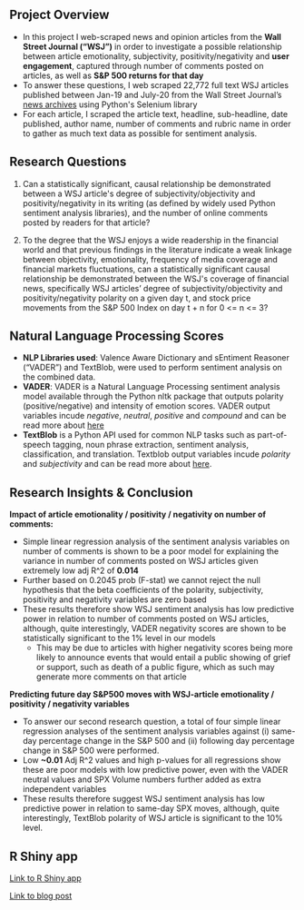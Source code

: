 ## Project Overview

- In this project I web-scraped news and opinion articles from the **Wall Street Journal (“WSJ”)** in order to investigate a possible relationship between article emotionality, subjectivity, positivity/negativity and **user engagement**, captured through number of comments posted on articles, as well as **S&P 500 returns for that day**
- To answer these questions, I web scraped 22,772 full text WSJ articles published between Jan-19 and July-20 from the Wall Street Journal’s [news archives](https://www.wsj.com/news/archive/years) using Python's Selenium library
- For each article, I scraped the article text, headline, sub-headline, date published, author name, number of comments and rubric name in order to gather as much text data as possible for sentiment analysis.

## Research Questions 

1. Can a statistically significant, causal relationship be demonstrated between a WSJ article's degree of subjectivity/objectivity and positivity/negativity in its writing (as defined by widely used Python sentiment analysis libraries), and the number of online comments posted by readers for that article?

1. To the degree that the WSJ enjoys a wide readership in the financial world and that previous findings in the literature indicate a weak linkage between objectivity, emotionality, frequency of media coverage and financial markets fluctuations, can a statistically significant causal relationship be demonstrated between the WSJ's coverage of financial news, specifically WSJ articles’ degree of subjectivity/objectivity and positivity/negativity polarity on a given day t, and stock price movements from the S&P 500 Index on day t + n for 0 <= n <= 3?


## Natural Language Processing Scores

- **NLP Libraries used**: Valence Aware Dictionary and sEntiment Reasoner (“VADER”) and TextBlob, were used to perform sentiment analysis on the combined data. 
- **VADER**: VADER is a Natural Language Processing sentiment analysis model available through the Python nltk package that outputs polarity (positive/negative) and intensity of emotion scores. VADER output variables incude *negative*, *neutral*, *positive* and *compound* and can be read more about [here](https://pypi.org/project/vaderSentiment/)
- **TextBlob** is a Python API used for common NLP tasks such as part-of-speech tagging, noun phrase extraction, sentiment analysis, classification, and translation. Textblob output variables incude *polarity* and *subjectivity* and can be read more about [here](https://textblob.readthedocs.io/en/dev/).

## Research Insights & Conclusion 

**Impact of article emotionality / positivity / negativity on number of comments:**
- Simple linear regression analysis of the sentiment analysis variables on number of comments is shown to be a poor model for explaining the variance in number of comments posted on WSJ articles given extremely low adj R^2 of **0.014**
- Further based on 0.2045 prob (F-stat) we cannot reject the null hypothesis that the beta coefficients of the polarity, subjectivity, positivity and negativity variables are zero based
- These results therefore show WSJ sentiment analysis has low predictive power in relation to number of comments posted on WSJ articles, although, quite interestingly, VADER negativity scores are shown to be statistically significant to the 1% level in our models
    - This may be due to articles with higher negativity scores being more likely to announce events that would entail a public showing of grief or support, such as death of a public figure, which as such may generate more comments on that article

**Predicting future day S&P500 moves with WSJ-article emotionality / positivity / negativity variables** 
- To answer our second research question, a total of four simple linear regression analyses of the sentiment analysis variables against (i) same-day percentage change in the S&P 500 and (ii) following day percentage change in S&P 500 were performed.
- Low **~0.01** Adj R^2 values and high p-values for all regressions show these are poor models with low predictive power, even with the VADER neutral values and SPX Volume numbers further added as extra independent variables 
- These results therefore suggest WSJ sentiment analysis has low predictive power in relation to same-day SPX moves, although, quite interestingly, TextBlob polarity of WSJ article is significant to the 10% level. 

## R Shiny app 

[Link to R Shiny app](https://philippe1.shinyapps.io/WSJApp2/)

[Link to blog post](https://nycdatascience.com/blog/student-works/scraping-wall-street-journal-article-data-to-measure-online-reader-engagement-an-nlp-analysis/)

